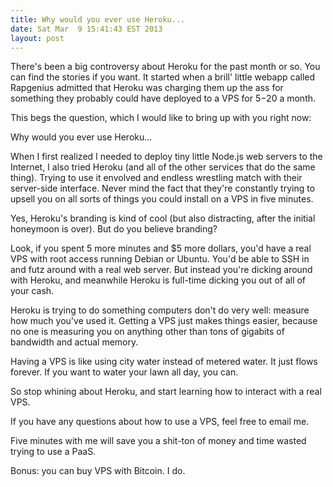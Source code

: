 ```yaml
---
title: Why would you ever use Heroku...
date: Sat Mar  9 15:41:43 EST 2013
layout: post
---
```


There's been a big controversy about Heroku for the past month or so. You can find the stories if you want. It started when a brill' little webapp called Rapgenius admitted that Heroku was charging them up the ass for something they probably could have deployed to a VPS for $5-$20 a month.

This begs the question, which I would like to bring up with you right now:

Why would you ever use Heroku...

When I first realized I needed to deploy tiny little Node.js web servers to the Internet, I also tried Heroku (and all of the other services that do the same thing). Trying to use it envolved and endless wrestling match with their server-side interface. Never mind the fact that they're constantly trying to upsell you on all sorts of things you could install on a VPS in five minutes.

Yes, Heroku's branding is kind of cool (but also distracting, after the initial honeymoon is over). But do you believe branding?

Look, if you spent 5 more minutes and $5 more dollars, you'd have a real VPS with root access running Debian or Ubuntu. You'd be able to SSH in and futz around with a real web server. But instead you're dicking around with Heroku, and meanwhile Heroku is full-time dicking you out of all of your cash.

Heroku is trying to do something computers don't do very well: measure how much you've used it. Getting a VPS just makes things easier, because no one is measuring you on anything other than tons of gigabits of bandwidth and actual memory. 

Having a VPS is like using city water instead of metered water. It just flows forever. If you want to water your lawn all day, you can.

So stop whining about Heroku, and start learning how to interact with a real VPS.

If you have any questions about how to use a VPS, feel free to email me. 

Five minutes with me will save you a shit-ton of money and time wasted trying to use a PaaS.

Bonus: you can buy VPS with Bitcoin. I do.

